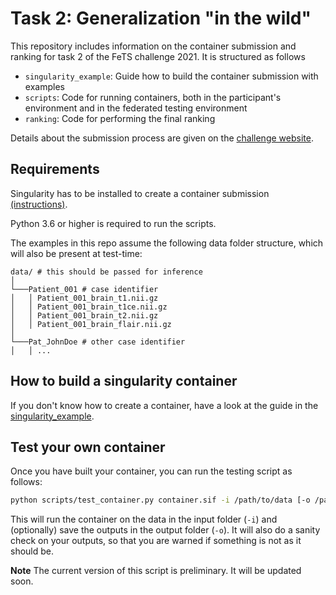 # Task 2: Generalization "in the wild"

This repository includes information on the container submission and ranking for task 2 of the FeTS challenge 2021. It is structured as follows

- `singularity_example`: Guide how to build the container submission with examples
- `scripts`: Code for running containers, both in the participant's environment and in the federated testing environment
- `ranking`: Code for performing the final ranking

Details about the submission process are given on the [challenge website](https://fets-ai.github.io/Challenge/).

## Requirements
Singularity has to be installed to create a container submission [(instructions)](https://sylabs.io/guides/3.7/user-guide/quick_start.html#quick-installation-steps).

Python 3.6 or higher is required to run the scripts.

The examples in this repo assume the following data folder structure, which will also be present at test-time:
```
data/ # this should be passed for inference
│
└───Patient_001 # case identifier
│   │ Patient_001_brain_t1.nii.gz
│   │ Patient_001_brain_t1ce.nii.gz
│   │ Patient_001_brain_t2.nii.gz
│   │ Patient_001_brain_flair.nii.gz
│   
└───Pat_JohnDoe # other case identifier
│   │ ...
```

## How to build a singularity container

If you don't know how to create a container, have a look at the guide in the [singularity_example](singularity_example/readme.md).

## Test your own container

Once you have built your container, you can run the testing script as follows:

```bash
python scripts/test_container.py container.sif -i /path/to/data [-o /path/to/output_dir]
```

This will run the container on the data in the input folder (`-i`) and (optionally) save the outputs in the output folder (`-o`). It will also do a sanity check on your outputs, so that you are warned if something is not as it should be.

**Note** The current version of this script is preliminary. It will be updated soon.